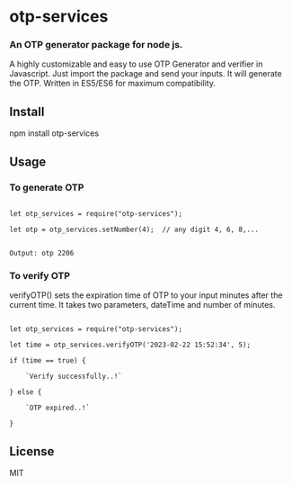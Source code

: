 # otp-services
### An OTP generator package for node js.

A highly customizable and easy to use OTP Generator and verifier in Javascript. Just import the package and send your inputs. It will generate the OTP.
Written in ES5/ES6 for maximum compatibility.

## Install

npm install otp-services

## Usage

### To generate OTP
```

let otp_services = require("otp-services");

let otp = otp_services.setNumber(4);  // any digit 4, 6, 8,...


Output: otp 2206

```

### To verify OTP

verifyOTP() sets the expiration time of OTP to your input minutes after the current time.
It takes two parameters, dateTime and number of minutes.

```

let otp_services = require("otp-services");

let time = otp_services.verifyOTP('2023-02-22 15:52:34', 5);

if (time == true) {

    `Verify successfully..!`

} else {

    `OTP expired..!`

}

```

## License

MIT